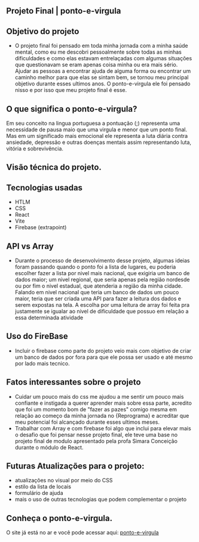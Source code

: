 ## Projeto Final | ponto-e-virgula

## Objetivo do projeto

- O projeto final foi pensado em toda minha jornada com a minha saúde mental, como eu me descobri pessoalmente sobre todas as minhas dificuldades e como elas estavam entrelaçadas com algumas situações que questionavam se eram apenas coisa minha ou era mais sério. Ajudar as pessoas a encontrar ajuda de alguma forma ou encontrar um caminho melhor para que elas se sintam bem, se tornou meu principal objetivo durante esses ultimos anos. 
O ponto-e-virgula ele foi pensado nisso e por isso que meu projeto final é esse.

## O que significa o ponto-e-virgula?
Em seu conceito na lingua portuguesa a pontuação (;) representa uma necessidade de pausa maio que uma virgula e menor que um ponto final. Mas em um significado mais emocional ele representa a luta diária contra ansiedade, depressão e outras doenças mentais assim representando luta, vitória e sobrevivência.

## Visão técnica do projeto. 
## Tecnologias usadas
* HTLM
* CSS
* React
* Vite
* Firebase (extrapoint)

## API vs Array 
* Durante o processo de desenvolvimento desse projeto, algumas ideias foram passando quando o ponto foi a lista de lugares, eu poderia escolher fazer a lista por nivel mais nacional, que exigiria um banco de dados maior; um nivel regional, que seria apenas pela região nordesde ou por fim o nivel estadual, que atenderia a região da minha cidade. Falando em nivel nacional que teria um banco de dados um pouco maior, teria que ser criada uma API para fazer a leitura dos dados e serem expostas na tela. A escolha por uma leitura de array foi feita pra justamente se igualar ao nivel de dificuldade que possuo em relação a essa determinada atividade
## Uso do FireBase 
* Incluir o firebase como parte do projeto veio mais com objetivo de criar um banco de dados por fora para que ele possa ser usado e até mesmo por lado mais tecnico. 

## Fatos interessantes sobre o projeto
* Cuidar um pouco mais do css me ajudou a me sentir um pouco mais confiante e instigada a querer aprender mais sobre essa parte, acredito que foi um momento bom de "fazer as pazes" comigo mesma em relação ao começo da minha jornada no {Reprograma} e acreditar que meu potencial foi alcançado durante esses ultimos meses.
* Trabalhar com Array e com firebase foi algo que inclui para elevar mais o desafio que foi pensar nesse projeto final, ele teve uma base no projeto final de modulo apresentado pela profa Simara Conceição durante o módulo de React. 
## Futuras Atualizações para o projeto:
* atualizações no visual por meio do CSS 
* estilo da lista de locais
* formulário de ajuda
* mais o uso de outras tecnologias que podem complementar o projeto 

## Conheça o ponto-e-virgula.
O site já está no ar e você pode acessar aqui: [ponto-e-virgula](ponto-e-virgula.vercel.app)